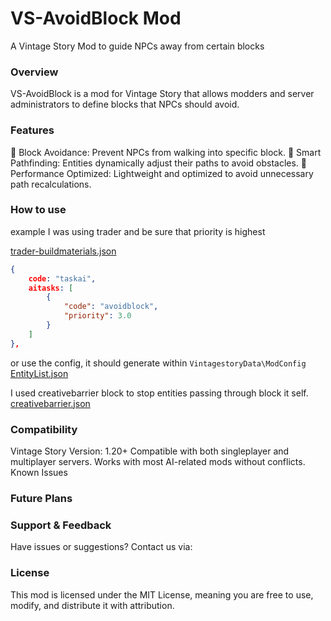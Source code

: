 # VS-AvoidBlock Mod
<a name="my-custom-anchor-point"></a>
A Vintage Story Mod to guide NPCs away from certain blocks


### Overview
VS-AvoidBlock is a mod for Vintage Story that allows modders and server administrators to define blocks that NPCs should avoid.

### Features
🚧 Block Avoidance: Prevent NPCs from walking into specific block.
🧠 Smart Pathfinding: Entities dynamically adjust their paths to avoid obstacles.
🔄 Performance Optimized: Lightweight and optimized to avoid unnecessary path recalculations.

### How to use

example I was using trader and be sure that priority is highest

[trader-buildmaterials.json](https://github.com/user-attachments/files/18512996/trader-buildmaterials.json)

```json
{
	code: "taskai",
	aitasks: [
		{
			"code": "avoidblock",
			"priority": 3.0
		}
	]
},
```

or use the config, it should generate within `VintagestoryData\ModConfig` [EntityList.json](https://github.com/user-attachments/files/18526469/EntityList.json)

I used creativebarrier block to stop entities passing through block it self.
[creativebarrier.json](https://github.com/user-attachments/files/18526468/creativebarrier.json)

### Compatibility
Vintage Story Version: 1.20+
Compatible with both singleplayer and multiplayer servers.
Works with most AI-related mods without conflicts.
Known Issues

### Future Plans

### Support & Feedback
Have issues or suggestions? Contact us via:

### License
This mod is licensed under the MIT License, meaning you are free to use, modify, and distribute it with attribution.




